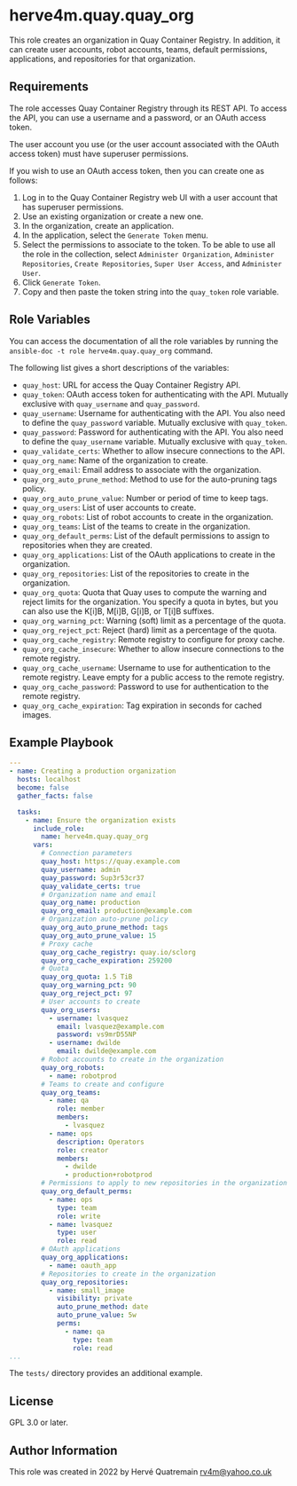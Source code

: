 herve4m.quay.quay_org
=========

This role creates an organization in Quay Container Registry.
In addition, it can create user accounts, robot accounts, teams, default permissions, applications, and repositories for that organization.


Requirements
------------

The role accesses Quay Container Registry through its REST API.
To access the API, you can use a username and a password, or an OAuth access token.

The user account you use (or the user account associated with the OAuth access token) must have superuser permissions.

If you wish to use an OAuth access token, then you can create one as follows:

1. Log in to the Quay Container Registry web UI with a user account that has superuser permissions.
2. Use an existing organization or create a new one.
3. In the organization, create an application.
4. In the application, select the `Generate Token` menu.
5. Select the permissions to associate to the token.
   To be able to use all the role in the collection, select `Administer Organization`, `Administer Repositories`, `Create Repositories`, `Super User Access`, and `Administer User`.
6. Click `Generate Token`.
7. Copy and then paste the token string into the `quay_token` role variable.


Role Variables
--------------

You can access the documentation of all the role variables by running the `ansible-doc -t role herve4m.quay.quay_org` command.

The following list gives a short descriptions of the variables:

* `quay_host`: URL for access the Quay Container Registry API.
* `quay_token`: OAuth access token for authenticating with the API.
  Mutually exclusive with `quay_username` and `quay_password`.
* `quay_username`: Username for authenticating with the API.
  You also need to define the `quay_password` variable.
  Mutually exclusive with `quay_token`.
* `quay_password`: Password for authenticating with the API.
  You also need to define the `quay_username` variable.
  Mutually exclusive with `quay_token`.
* `quay_validate_certs`: Whether to allow insecure connections to the API.
* `quay_org_name`: Name of the organization to create.
* `quay_org_email`: Email address to associate with the organization.
* `quay_org_auto_prune_method`: Method to use for the auto-pruning tags policy.
* `quay_org_auto_prune_value`: Number or period of time to keep tags.
* `quay_org_users`: List of user accounts to create.
* `quay_org_robots`: List of robot accounts to create in the organization.
* `quay_org_teams`: List of the teams to create in the organization.
* `quay_org_default_perms`: List of the default permissions to assign to repositories when they are created.
* `quay_org_applications`: List of the OAuth applications to create in the organization.
* `quay_org_repositories`: List of the repositories to create in the organization.
* `quay_org_quota`: Quota that Quay uses to compute the warning and reject limits for the organization.
  You specify a quota in bytes, but you can also use the K[i]B, M[i]B, G[i]B, or T[i]B suffixes.
* `quay_org_warning_pct`: Warning (soft) limit as a percentage of the quota.
* `quay_org_reject_pct`: Reject (hard) limit as a percentage of the quota.
* `quay_org_cache_registry`: Remote registry to configure for proxy cache.
* `quay_org_cache_insecure`: Whether to allow insecure connections to the remote registry.
* `quay_org_cache_username`: Username to use for authentication to the remote registry.
  Leave empty for a public access to the remote registry.
* `quay_org_cache_password`: Password to use for authentication to the remote registry.
* `quay_org_cache_expiration`: Tag expiration in seconds for cached images.


Example Playbook
----------------

```yaml
---
- name: Creating a production organization
  hosts: localhost
  become: false
  gather_facts: false

  tasks:
    - name: Ensure the organization exists
      include_role:
        name: herve4m.quay.quay_org
      vars:
        # Connection parameters
        quay_host: https://quay.example.com
        quay_username: admin
        quay_password: Sup3r53cr37
        quay_validate_certs: true
        # Organization name and email
        quay_org_name: production
        quay_org_email: production@example.com
        # Organization auto-prune policy
        quay_org_auto_prune_method: tags
        quay_org_auto_prune_value: 15
        # Proxy cache
        quay_org_cache_registry: quay.io/sclorg
        quay_org_cache_expiration: 259200
        # Quota
        quay_org_quota: 1.5 TiB
        quay_org_warning_pct: 90
        quay_org_reject_pct: 97
        # User accounts to create
        quay_org_users:
          - username: lvasquez
            email: lvasquez@example.com
            password: vs9mrD55NP
          - username: dwilde
            email: dwilde@example.com
        # Robot accounts to create in the organization
        quay_org_robots:
          - name: robotprod
        # Teams to create and configure
        quay_org_teams:
          - name: qa
            role: member
            members:
              - lvasquez
          - name: ops
            description: Operators
            role: creator
            members:
              - dwilde
              - production+robotprod
        # Permissions to apply to new repositories in the organization
        quay_org_default_perms:
          - name: ops
            type: team
            role: write
          - name: lvasquez
            type: user
            role: read
        # OAuth applications
        quay_org_applications:
          - name: oauth_app
        # Repositories to create in the organization
        quay_org_repositories:
          - name: small_image
            visibility: private
            auto_prune_method: date
            auto_prune_value: 5w
            perms:
              - name: qa
                type: team
                role: read
...
```

The `tests/` directory provides an additional example.


License
-------

GPL 3.0 or later.


Author Information
------------------

This role was created in 2022 by Hervé Quatremain <rv4m@yahoo.co.uk>
